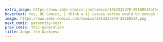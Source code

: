 ```yaml
---
extra_image: https://www.smbc-comics.com/comics/1463235370-20160514after.png
hovertext: Yes, DC Comics, I think a 12 issues series would be enough to full explore... hello?
image: https://www.smbc-comics.com/comics/1463235370-20160514.png
next_comic: paternity-test
prev_comic: this-generation
title: Adopt the Darkness
---
```


